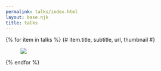 ```yaml
---
permalink: talks/index.html
layout: base.njk
title: talks
---
```


<div class="grid">
{% for item in talks %}
	{# item.title, subtitle, url, thumbnail #}	
	<figure class="image is-128x128">
  	<img src="{{ item.thumbnail }}" />
	</figure>
{% endfor %}
</div>
